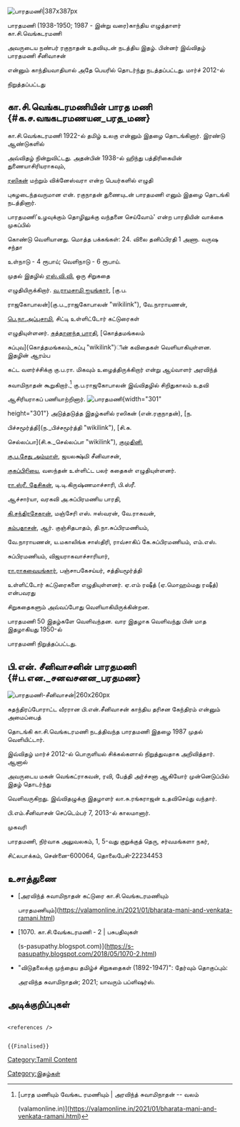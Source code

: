 ![பாரதமணி\|387x387px](Bharatha-Mani-cover-460x730.jpg "பாரதமணி|387x387px")
பாரதமணி (1938-1950; 1987 - இன்று வரை)காந்திய எழுத்தாளர் கா.சி.வெங்கடரமணி
அவருடைய நண்பர் ரகுநாதன் உதவியுடன் நடத்திய இதழ். பின்னர் இவ்விதழ் பாரதமணி சீனிவாசன்
என்னும் காந்தியவாதியால் அதே பெயரில் தொடர்ந்து நடத்தப்பட்டது. மார்ச் 2012-ல்
நிறுத்தப்பட்டது

## கா.சி.வெங்கடரமணியின் பாரத மணி {#க.ச.வஙகடரமணயன_பரத_மண}

கா.சி.வெங்கடரமணி 1922-ல் தமிழ் உலகு என்னும் இதழை தொடங்கினார். இரண்டு ஆண்டுகளில்
அவ்விதழ் நின்றுவிட்டது. அதன்பின் 1938-ல் ஹிந்து பத்திரிகையின் துணையாசிரியராகவும்,
[ரஸிகன்](ரஸிகன் "wikilink") மற்றும் விக்னேஸ்வரா என்ற பெயர்களில் எழுதி
புகழடைந்தவருமான என். ரகுநாதன் துணையுடன் பாரதமணி எனும் இதழை தொடங்கி நடத்தினார்.
பாரதமணி\'உழவுக்கும் தொழிலுக்கு வந்தனை செய்வோம்' என்ற பாரதியின் வாக்கை முகப்பில்
கொண்டு வெளியானது. மொத்த பக்கங்கள்: 24. விலை தனிப்பிரதி 1 அணா. வருஷ சந்தா
உள்நாடு - 4 ரூபாய்; வெளிநாடு - 6 ரூபாய்.

முதல் இதழில் [எஸ்.வி.வி.](எஸ்.வி.வி. "wikilink") ஒரு சிறுகதை
எழுதியிருக்கிறார். [வ.ராமசாமி ஐயங்கார்](வ.ராமசாமி_ஐயங்கார் "wikilink"), [கு.ப.
ராஜகோபாலன்](கு.ப._ராஜகோபாலன் "wikilink"), வே.நாராயணன்,
[பெ.நா.அப்புசாமி](பெ.நா.அப்புசாமி "wikilink"), சிட்டி உள்ளிட்டோர் கட்டுரைகள்
எழுதியுள்ளனர். [சுத்தானந்த பாரதி](சுத்தானந்த_பாரதி "wikilink"), [கொத்தமங்கலம்
சுப்புவ](கொத்தமங்கலம்_சுப்பு "wikilink")ின் கவிதைகள் வெளியாகியுள்ளன. இதழின் ஆரம்ப
கட்ட வளர்ச்சிக்கு கு.ப.ரா. மிகவும் உழைத்திருக்கிறார் என்று ஆய்வாளர் அரவிந்த்
சுவாமிநாதன் கூறுகிறார்.[^1] கு.ப.ராஜகோபாலன் இவ்விதழில் சிறிதுகாலம் உதவி
ஆசிரியராகப் பணியாற்றினார். ![பாரதமணி](பாரதமணி1.jpg "பாரதமணி"){width="301"
height="301"} அடுத்தடுத்த இதழ்களில் ரஸிகன் (என்.ரகுநாதன்), [ந.
பிச்சமூர்த்தி](ந._பிச்சமூர்த்தி "wikilink"), [சி.சு.
செல்லப்பா](சி.சு._செல்லப்பா "wikilink"), [குமுதினி](குமுதினி "wikilink"),
[கு.ப.சேது அம்மாள்](கு.ப.சேது_அம்மாள் "wikilink"), ஜயலக்ஷ்மி சீனிவாசன்,
[குகப்பிரியை](குகப்பிரியை "wikilink"), வஸந்தன் உள்ளிட்ட பலர் கதைகள் எழுதியுள்ளனர்.
[ரா.ஸ்ரீ. தேசிகன்](ரா.ஸ்ரீ._தேசிகன் "wikilink"), டி.டி.கிருஷ்ணமாச்சாரி, பி.ஸ்ரீ.
ஆச்சார்யா, வரகவி அ.சுப்பிரமணிய பாரதி,
[கி.சந்திரசேகரன்](கி.சந்திரசேகரன் "wikilink"), மஞ்சேரி எஸ். ஈஸ்வரன், வே.ராகவன்,
[கம்பதாசன்](கம்பதாசன் "wikilink"), ஆர். குஞ்சிதபாதம், தி.நா.சுப்பிரமணியம்,
வே.நாராயணன், ய.மகாலிங்க சாஸ்திரி, ராவ்சாகிப் கே.சுப்பிரமணியம், எம்.எஸ்.
சுப்பிரமணியம், விஜயராகவாச்சாரியார்,
[ரா.ராகவையங்கார்](ரா.ராகவையங்கார் "wikilink"), பஞ்சாபகேசய்யர், சத்தியமூர்த்தி
உள்ளிட்டோர் கட்டுரைகளை எழுதியுள்ளனர். ஏ.எம் ரஷீத் (ஏ.மொஹம்மது ரஷீத்) என்பவரது
சிறுகதைகளும் அவ்வப்போது வெளியாகியிருக்கின்றன.

பாரதமணி 50 இதழ்களே வெளிவந்தன. வார இதழாக வெளிவந்து பின் மாத இதழாகியது 1950-ல்
பாரதமணி நிறுத்தப்பட்டது.

## பி.என். சீனிவாசனின் பாரதமணி {#ப.என._சனவசனன_பரதமண}

![பாரதமணி-சீனிவாசன்\|260x260px](Barat.jpg "பாரதமணி-சீனிவாசன்|260x260px")
சுதந்திரப்போராட்ட வீரரான பி.என்.சீனிவாசன் காந்திய தரிசன கேந்திரம் என்னும் அமைப்பைத்
தொடங்கி கா.சி.வெங்கடரமணி நடத்திவந்த பாரதமணி இதழை 1987 முதல் வெளியிட்டார்.
இவ்விதழ் மார்ச் 2012-ல் பொருளியல் சிக்கல்களால் நிறுத்துவதாக அறிவித்தார். ஆனால்
அவருடைய மகன் வெங்கட்ராகவன், ரவி, பேத்தி அர்ச்சனா ஆகியோர் முன்னெடுப்பில் இதழ் தொடர்ந்து
வெளிவருகிறது. இவ்விதழுக்கு இதழாளர் லா.சு.ரங்கராஜன் உதவிசெய்து வந்தார்.
பி.எம்.சீனிவாசன் செப்டெம்பர் 7, 2013-ல் காலமானார்.

முகவரி

பாரதமணி, நிர்வாக அலுவலகம், 1, 5-வது குறுக்குத் தெரு, சர்வமங்களா நகர்,
சிட்லபாக்கம், சென்னை-600064, தொலைபேசி-22234453

## உசாத்துணை

-   [அரவிந்த் சுவாமிநாதன் கட்டுரை கா.சி.வெங்கடரமணியும்
    பாரதமணியும்](https://valamonline.in/2021/01/bharata-mani-and-venkata-ramani.html)
-   [1070. கா.சி.வேங்கடரமணி - 2 \| பசுபதிவுகள்
    (s-pasupathy.blogspot.com)](https://s-pasupathy.blogspot.com/2018/05/1070-2.html)
-   \"விடுதலைக்கு முந்தைய தமிழ்ச் சிறுகதைகள் (1892-1947)\": தேர்வும் தொகுப்பும்:
    அரவிந்த சுவாமிநாதன்; 2021; யாவரும் பப்ளிஷர்ஸ்.

## அடிக்குறிப்புகள்

```{=html}
<references />
```
```{=mediawiki}
{{Finalised}}
```
[Category:Tamil Content](Category:Tamil_Content "wikilink")
[Category:இதழ்கள்](Category:இதழ்கள் "wikilink")

[^1]: [பாரத மணியும் வேங்கட ரமணியும் \| அரவிந்த் சுவாமிநாதன் -- வலம்
    (valamonline.in)](https://valamonline.in/2021/01/bharata-mani-and-venkata-ramani.html)
